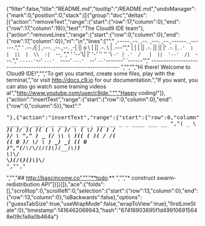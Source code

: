 {"filter":false,"title":"README.md","tooltip":"/README.md","undoManager":{"mark":0,"position":0,"stack":[[{"group":"doc","deltas":[{"action":"removeText","range":{"start":{"row":17,"column":0},"end":{"row":17,"column":19}},"text":"The Cloud9 IDE team"},{"action":"removeLines","range":{"start":{"row":0,"column":0},"end":{"row":17,"column":0}},"nl":"\n","lines":["","     ,-----.,--.                  ,--. ,---.   ,--.,------.  ,------.","    '  .--./|  | ,---. ,--.,--. ,-|  || o   \\  |  ||  .-.  \\ |  .---'","    |  |    |  || .-. ||  ||  |' .-. |`..'  |  |  ||  |  \\  :|  `--, ","    '  '--'\\|  |' '-' ''  ''  '\\ `-' | .'  /   |  ||  '--'  /|  `---.","     `-----'`--' `---'  `----'  `---'  `--'    `--'`-------' `------'","    ----------------------------------------------------------------- ","","","Hi there! Welcome to Cloud9 IDE!","","To get you started, create some files, play with the terminal,","or visit http://docs.c9.io for our documentation.","If you want, you can also go watch some training videos at","http://www.youtube.com/user/c9ide.","","Happy coding!"]},{"action":"insertText","range":{"start":{"row":0,"column":0},"end":{"row":0,"column":5}},"text":"<pre>"},{"action":"insertText","range":{"start":{"row":0,"column":5},"end":{"row":1,"column":0}},"text":"\n"},{"action":"insertLines","range":{"start":{"row":1,"column":0},"end":{"row":13,"column":0}},"lines":[" ____   __   ____  __  ___  __  __ _   ___  __   _  _  ____     ___  __  ","(  _ \\ / _\\ / ___)(  )/ __)(  )(  ( \\ / __)/  \\ ( \\/ )(  __)   / __)/  \\ "," ) _ (/    \\\\___ \\ )(( (__  )( /    /( (__(  O )/ \\/ \\ ) _)  _( (__(  O )","(____/\\_/\\_/(____/(__)\\___)(__)\\_)__) \\___)\\__/ \\_)(_/(____)(_)\\___)\\__/ ","","</pre>","","## http://bascincome.co","","**todo:** ","","* construct swarm-redistribution API"]}]}]]},"ace":{"folds":[],"scrolltop":0,"scrollleft":0,"selection":{"start":{"row":13,"column":0},"end":{"row":13,"column":0},"isBackwards":false},"options":{"guessTabSize":true,"useWrapMode":false,"wrapToView":true},"firstLineState":0},"timestamp":1416462069943,"hash":"67416903695f1d499106915648e09c1a9a0b464a"}